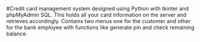 #Credit card management system designed using Python with tkinter and phpMyAdmin SQL. This holds all your card information on the server and retrieves accordingly. Contains two menus one for the customer and other for the bank employee with functions like generate pin and check remaining balance.
